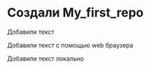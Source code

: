 ﻿# Создали My_first_repo

Добавили текст

Добавили текст с помощью web браузера

Добавили текст локально